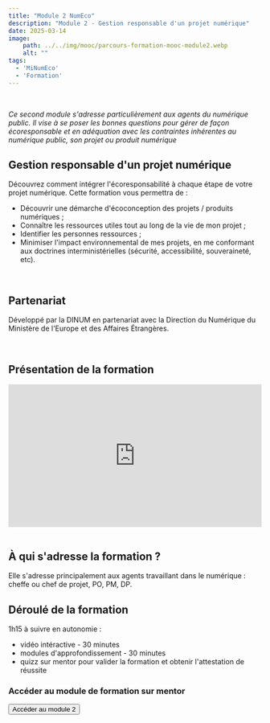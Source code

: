 ```yaml
---
title: "Module 2 NumEco"
description: "Module 2 - Gestion responsable d'un projet numérique"
date: 2025-03-14
image:
    path: ../../img/mooc/parcours-formation-mooc-module2.webp
    alt: ""
tags:
  - 'MiNumEco'
  - 'Formation'
---
```

<br>
<!-- chapô-->

*Ce second module s'adresse particulièrement aux agents du numérique public. Il vise à se poser les bonnes questions pour gérer de façon écoresponsable et en adéquation avec les contraintes inhérentes au numérique public, son projet ou produit numérique*

<!-- texte-->

## Gestion responsable d'un projet numérique

Découvrez comment intégrer l'écoresponsabilité à chaque étape de votre projet numérique.
Cette formation vous permettra de :

* Découvrir une démarche d'écoconception des projets / produits numériques ;
* Connaître les ressources utiles tout au long de la vie de mon projet ;
* Identifier les personnes ressources ;
* Minimiser l'impact environnemental de mes projets, en me conformant aux doctrines interministérielles (sécurité, accessibilité, souveraineté, etc).

<br>

## Partenariat 

Développé par la DINUM en partenariat avec la Direction du Numérique du Ministère de l'Europe et des Affaires Étrangères.

<br>

## Présentation de la formation 

<!-- intégraton vidéo peertube -->

<div style="position: relative; padding-top: 56.25%;"><iframe title="Introduction Module 2 - Gestion responsable d'un projet numérique" width="100%" height="100%" src="https://video.mentor.gouv.fr/videos/embed/4be817d0-1362-43c8-8a87-4fb25efe74ef" frameborder="0" allowfullscreen="" sandbox="allow-same-origin allow-scripts allow-popups allow-forms" style="position: absolute; inset: 0px;"></iframe></div>

<br>

## À qui s'adresse la formation ?

Elle s'adresse principalement aux agents travaillant dans le numérique : cheffe ou chef de projet, PO, PM, DP.

## Déroulé de la formation 

1h15 à suivre en autonomie : 
* vidéo intéractive - 30 minutes
* modules d'approfondissement - 30 minutes
* quizz sur mentor pour valider la formation et obtenir l'attestation de réussite

<div class="fr-callout">
    <h3 class="fr-callout__title">Accéder au module de formation sur mentor</h3>
    <a href="https://mentor.gouv.fr/catalog/3244">
    <button class="fr-btn" target="_blank">
        Accéder au module 2
    </button>
  </a>
</div>
